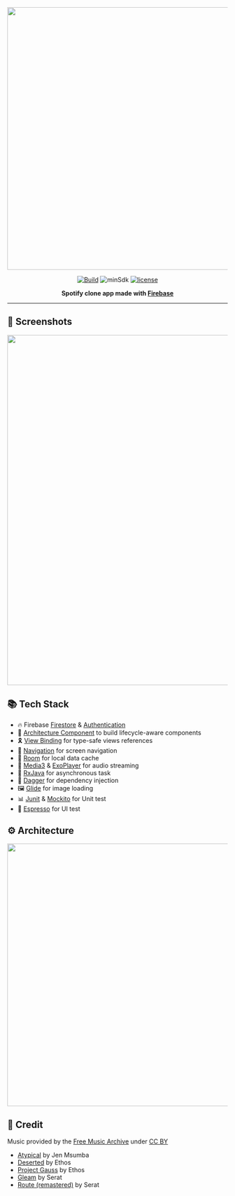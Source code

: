 <div align="center">
<img src="https://github.com/iamoscarliang/spotify-clone/blob/master/images/showcase.gif" width="600">

[![Build](https://github.com/iamoscarliang/spotify-clone/workflows/Build/badge.svg)](https://github.com/iamoscarliang/spotify-clone/actions)
![minSdk](https://img.shields.io/badge/minSdk-21-brightgreen)
[![license](https://img.shields.io/badge/license-MIT-brightgreen)](https://github.com/iamoscarliang/spotify-clone/blob/master/LICENSE)

**Spotify clone app made with [Firebase](https://firebase.google.com/)**
</div>

---

## :pushpin: Screenshots
<img src="https://github.com/iamoscarliang/spotify-clone/blob/master/images/screenshot.png" width="800">

## :books: Tech Stack
- :fire: Firebase [Firestore](https://firebase.google.com/docs/firestore) & [Authentication](https://firebase.google.com/docs/auth)
- :wrench: [Architecture Component](https://developer.android.com/topic/architecture) to build lifecycle-aware components
- :reminder_ribbon: [View Binding](https://developer.android.com/topic/libraries/view-binding) for type-safe views references
- :ship: [Navigation](https://developer.android.com/guide/navigation) for screen navigation
- :floppy_disk: [Room](https://developer.android.com/training/data-storage/room) for local data cache
- :musical_note: [Media3](https://developer.android.com/media/media3) & [ExoPlayer](https://developer.android.com/media/media3/exoplayer) for audio streaming
- :rocket: [RxJava](https://github.com/ReactiveX/RxJava) for asynchronous task
- :syringe: [Dagger](https://dagger.dev) for dependency injection
- :framed_picture: [Glide](https://github.com/bumptech/glide) for image loading
- :bar_chart: [Junit](https://developer.android.com/training/testing/local-tests) & [Mockito](https://github.com/mockito/mockito) for Unit test
- :iphone: [Espresso](https://developer.android.com/training/testing/espresso) for UI test

## :gear: Architecture
<img src="https://github.com/iamoscarliang/spotify-clone/blob/master/images/architecture.png" width="600">

## :handshake: Credit
Music provided by the [Free Music Archive](https://freemusicarchive.org) under [CC BY](https://creativecommons.org/licenses/by/4.0/)
- [Atypical](https://freemusicarchive.org/music/jen-msumba/atypical) by Jen Msumba
- [Deserted](https://freemusicarchive.org/music/ethos/deserted) by Ethos
- [Project Gauss](https://freemusicarchive.org/music/ethos/project-gauss) by Ethos
- [Gleam](https://freemusicarchive.org/music/serat/gleam) by Serat
- [Route (remastered)](https://freemusicarchive.org/music/serat/route-remastered) by Serat
